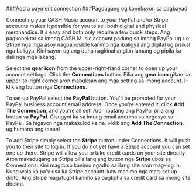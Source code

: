 ###Add a payment connection
###Pagdugang og koneksyon sa pagbayad

Connecting your CASH Music account to your PayPal and/or Stripe accounts makes it possible for you to sell both digital and physical merchandise. It's easy and both only require a few quick steps.
Ang pagkonektar sa imong CASH Music account padung sa imong PayPal ug / o Stripe nga mga asoy nagpaposible kanimo nga ibaligya ang digital ug pisikal nga baligya. Kini sayon ug ang duha nagkinahanglan lamang og pipila ka dali nga mga lakang.

Select the **gear icon** <i class="icon icon-cog"></i> from the upper-right-hand corner to open up your account settings. Click the **Connections** button. 
Pilia ang  **gear icon** <i class="icon icon-cog"></i> gikan sa upper-to-right corner aron mabuksan ang mga setting sa imong account. I-klik ang button nga **Connections**. 

To set up PayPal select the **PayPal** button. You'll be prompted for your PayPal business account email address. Once you're entered it, click **Add The Connection**, and you're all set! 
Aron ibutang ang PayPal pilia ang button sa **PayPal**. Gisugyot ka sa imong email address sa negosyo sa PayPal. Sa higayon nga makasulod ka na, i-klik ang **Add The Connection**, ug humana ang tanan! 


To add Stripe simply select the **Stripe** button under Connections. It will push you to their site to log in. If you do not yet have a Stripe account you can set one up there. Stripe will allow you to take credit cards on your site directly. 
Aron makadugang sa Stripe pilia lang ang button nga **Stripe** ubos sa Connections. Kini magduso kanimo ngadto sa ilang site aron mag-log in. Kung wala ka pa'y usa ka Stripe account ikaw mahimo nga mag-set up didto. Ang Stripe magatugot kanimo sa pagkuha sa credit card sa imong site direkta.


